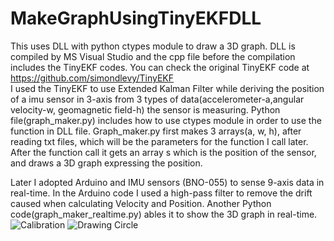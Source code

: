 # MakeGraphUsingTinyEKFDLL

This uses DLL with python ctypes module to draw a 3D graph.
DLL is compiled by MS Visual Studio and the cpp file before the compilation includes the TinyEKF codes.
You can check the original TinyEKF code at https://github.com/simondlevy/TinyEKF  
I used the TinyEKF to use Extended Kalman Filter while deriving the position of a imu sensor in 3-axis from 3 types of data(accelerometer-a,angular velocity-w, geomagnetic field-h) the sensor is measuring.
Python file(graph_maker.py) includes how to use ctypes module in order to use the function in DLL file.
Graph_maker.py first makes 3 arrays(a, w, h), after reading txt files, which will be the parameters for the function I call later.
After the function call it gets an array s which is the position of the sensor, and draws a 3D graph expressing the position.


Later I adopted Arduino and IMU sensors (BNO-055) to sense 9-axis data in real-time.  In the Arduino code I used a high-pass filter to remove the drift caused when calculating Velocity and Position.
Another Python code(graph_maker_realtime.py) ables it to show the 3D graph in real-time.
![Calibration](https://github.com/DukiChoi/MakeGraphUsingTinyEKFDLL/assets/77292270/716f9f78-cfb5-42b3-9f81-e4592cef6cef)
![Drawing Circle](https://github.com/DukiChoi/MakeGraphUsingTinyEKFDLL/assets/77292270/57d0deff-4fa4-40f8-95e2-6b4349eedd99)
